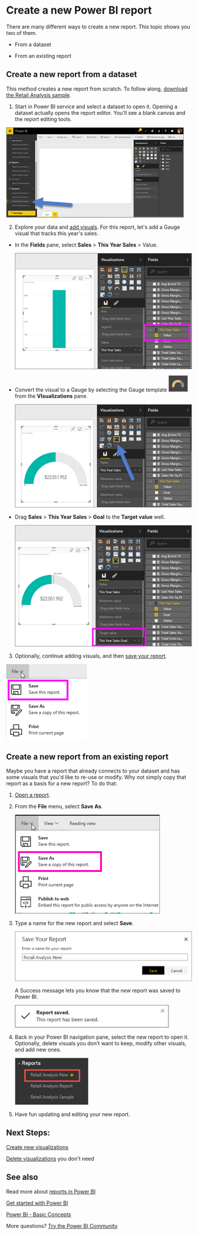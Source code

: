 ﻿<properties
   pageTitle="Create a new Power BI report"
   description="Create a new Power BI report"
   services="powerbi"
   documentationCenter=""
   authors="mihart"
   manager="mblythe"
   backup=""
   editor=""
   tags=""
   qualityFocus="monitoring"
   qualityDate=""/>

<tags
   ms.service="powerbi"
   ms.devlang="NA"
   ms.topic="article"
   ms.tgt_pltfrm="NA"
   ms.workload="powerbi"
   ms.date="10/05/2016"
   ms.author="mihart"/>
# Create a new Power BI report

There are many different ways to create a new report. This topic shows you two of them.

-   From a dataset

-   From an existing report

## Create a new report from a dataset

This method creates a new report from scratch. To follow along, [download the Retail Analysis sample](powerbi-sample-downloads.md).

1.  Start in Power BI service and select a dataset to open it. Opening a dataset actually opens the report editor.  You'll see a blank canvas and the report editing tools.

   ![](media/powerbi-service-create-a-new-report/powerbi-select-datasetnew.png)

2.  Explore your data and [add visuals](powerbi-service-visualizations-for-reports.md). For this report, let's add a Gauge visual that tracks this year's sales.

   -  In the **Fields** pane, select **Sales** > **This Year Sales** > Value.

      ![](media/powerbi-service-create-a-new-report/powerbi-report-step1.png)

   -  Convert the visual to a Gauge by selecting the Gauge template ![](media/powerbi-service-create-a-new-report/powerbi-gauge-icon.png) from the **VIsualizations** pane.

      ![](media/powerbi-service-create-a-new-report/powerbi-report-step2.png)

   -  Drag **Sales** > **This Year Sales** > **Goal** to the **Target value** well.

      ![](media/powerbi-service-create-a-new-report/powerbi-report-step3.png)

3.  Optionally, continue adding visuals, and then [save your report](powerbi-service-save-a-report.md).

   ![](media/powerbi-service-create-a-new-report/powerbi-save.png)


## Create a new report from an existing report
Maybe you have a report that already connects to your dataset and has some visuals that you'd like to re-use or modify.  Why not simply copy that report as a basis for a new report?  To do that:

1.  [Open a report](powerbi-service-open-a-report-in-reading-view.md).

2.  From the **File** menu, select **Save As**.

    ![](media/powerbi-service-create-a-new-report/powerbi-save-as.png)

3.  Type a name for the new report and select **Save**.

    ![](media/powerbi-service-create-a-new-report/SaveReport.png)

    A Success message lets you know that the new report was saved to Power BI.

    ![](media/powerbi-service-create-a-new-report/saveSuccess1.png)

4.  Back in your Power BI navigation pane, select the new report to open it. Optionally, delete visuals you don't want to keep, modify other visuals, and add new ones.

    ![](media/powerbi-service-create-a-new-report/newReportNavPane.png)

5.  Have fun updating and editing your new report.


## Next Steps:

[Create new visualizations](powerbi-service-add-visualizations-to-a-report-ii.md)

[Delete visualizations](powerbi-service-delete-a-visualization.md) you don't need

## See also

Read more about [reports in Power BI](powerbi-service-reports.md)

[Get started with Power BI](powerbi-service-get-started.md)

[Power BI - Basic Concepts](powerbi-service-basic-concepts.md)

More questions? [Try the Power BI Community](http://community.powerbi.com/)
